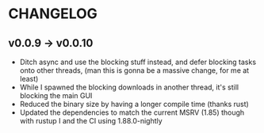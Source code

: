 # CHANGELOG

## v0.0.9 -> v0.0.10

-   Ditch async and use the blocking stuff instead, and defer blocking tasks
    onto other threads, (man this is gonna be a massive change, for me at least)
-   While I spawned the blocking downloads in another thread, it's still
    blocking the main GUI
-   Reduced the binary size by having a longer compile time (thanks rust)
-   Updated the dependencies to match the current MSRV (1.85) though with rustup
    I and the CI using 1.88.0-nightly

